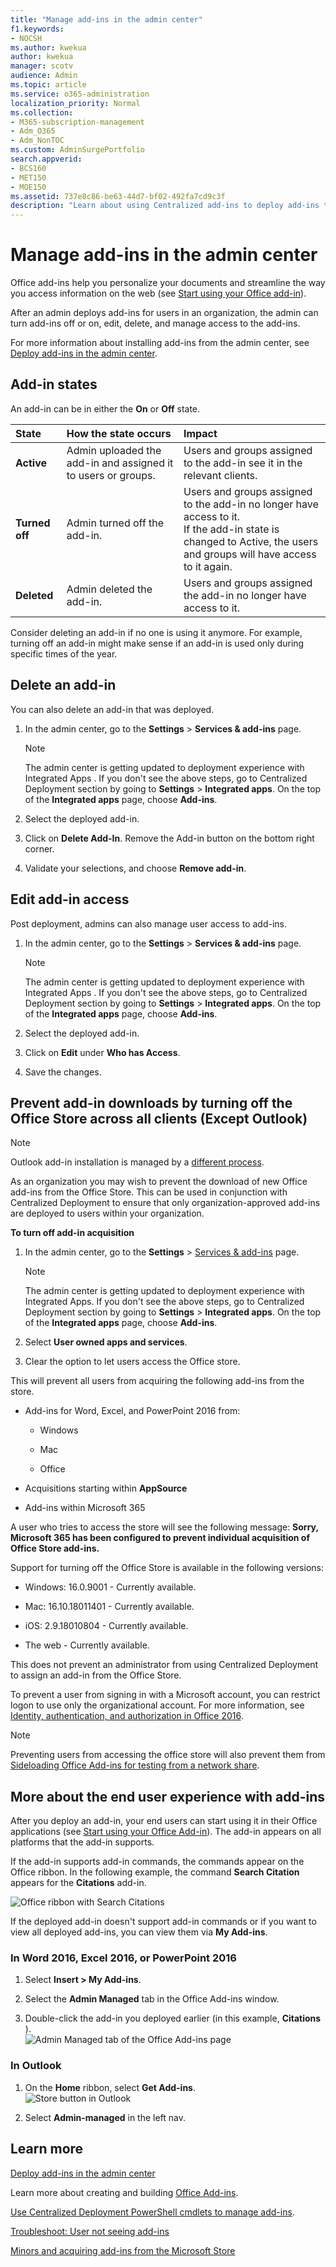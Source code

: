 ```yaml
---
title: "Manage add-ins in the admin center"
f1.keywords:
- NOCSH
ms.author: kwekua
author: kwekua
manager: scotv
audience: Admin
ms.topic: article
ms.service: o365-administration
localization_priority: Normal
ms.collection: 
- M365-subscription-management 
- Adm_O365
- Adm_NonTOC
ms.custom: AdminSurgePortfolio
search.appverid:
- BCS160
- MET150
- MOE150
ms.assetid: 737e8c86-be63-44d7-bf02-492fa7cd9c3f
description: "Learn about using Centralized add-ins to deploy add-ins to users and groups in your organization."
---
```


# Manage add-ins in the admin center

Office add-ins help you personalize your documents and streamline the way you access information on the web (see [Start using your Office add-in](https://support.microsoft.com/office/82e665c4-6700-4b56-a3f3-ef5441996862)). 

After an admin deploys add-ins for users in an organization, the admin can turn add-ins off or on, edit, delete, and manage access to the add-ins.

For more information about installing add-ins from the admin center, see [Deploy add-ins in the admin center](./manage-deployment-of-add-ins.md).
  
## Add-in states

An add-in can be in either the **On** or **Off** state.
  
| State | How the state occurs | Impact |
|:-----|:-----|:-----|
|**Active**  <br/> |Admin uploaded the add-in and assigned it to users or groups.  <br/> |Users and groups assigned to the add-in see it in the relevant clients.  <br/> |
|**Turned off**  <br/> |Admin turned off the add-in.  <br/> |Users and groups assigned to the add-in no longer have access to it.  <br/> If the add-in state is changed to Active, the users and groups will have access to it again.  <br/> |
|**Deleted**  <br/> |Admin deleted the add-in.  <br/> |Users and groups assigned the add-in no longer have access to it.  <br/> |
   
Consider deleting an add-in if no one is using it anymore. For example, turning off an add-in might make sense if an add-in is used only during specific times of the year.

## Delete an add-in

You can also delete an add-in that was deployed.

1. In the admin center, go to the **Settings** > **Services & add-ins** page.

     > [!NOTE]
    > The admin center is getting updated to deployment experience with Integrated Apps . If you don't see the above steps, go to Centralized Deployment section by going to **Settings** > **Integrated apps**. On the top of the **Integrated apps** page, choose **Add-ins**.

2. Select the deployed add-in.

3. Click on **Delete Add-In**. Remove the Add-in button on the bottom right corner.

4. Validate your selections, and choose **Remove add-in**.

## Edit add-in access

Post deployment, admins can also manage user access to add-ins.

1. In the admin center, go to the **Settings** > **Services & add-ins** page.

     > [!NOTE]
    > The admin center is getting updated to deployment experience with Integrated Apps . If you don't see the above steps, go to Centralized Deployment section by going to **Settings** > **Integrated apps**. On the top of the **Integrated apps** page, choose **Add-ins**.

2. Select the deployed add-in.

3. Click on **Edit** under **Who has Access**.

4. Save the changes.

## Prevent add-in downloads by turning off the Office Store across all clients (Except Outlook)

> [!NOTE]
> Outlook add-in installation is managed by a [different process](/exchange/clients-and-mobile-in-exchange-online/add-ins-for-outlook/specify-who-can-install-and-manage-add-ins).

As an organization you may wish to prevent the download of new Office add-ins from the Office Store. This can be used in conjunction with Centralized Deployment to ensure that only organization-approved add-ins are deployed to users within your organization.
  
**To turn off add-in acquisition**
  
1. In the admin center, go to the **Settings** \> [Services &amp; add-ins](https://go.microsoft.com/fwlink/p/?linkid=2053743) page.

    > [!NOTE]
    > The admin center is getting updated to deployment experience with Integrated Apps. If you don't see the above steps, go to Centralized Deployment section by going to **Settings** > **Integrated apps**. On the top of the **Integrated apps** page, choose **Add-ins**.
    
3. Select **User owned apps and services**.
    
4. Clear the option to let users access the Office store.

This will prevent all users from acquiring the following add-ins from the store.
  
- Add-ins for Word, Excel, and PowerPoint 2016 from:
    
  - Windows
    
  - Mac
    
  - Office
    
    
- Acquisitions starting within **AppSource**
    
- Add-ins within Microsoft 365
    
A user who tries to access the store will see the following message: **Sorry, Microsoft 365 has been configured to prevent individual acquisition of Office Store add-ins.**
  
Support for turning off the Office Store is available in the following versions:
  
- Windows: 16.0.9001 - Currently available.
    
- Mac: 16.10.18011401 - Currently available.
    
- iOS: 2.9.18010804 - Currently available.
    
- The web - Currently available.
    
This does not prevent an administrator from using Centralized Deployment to assign an add-in from the Office Store.
  
To prevent a user from signing in with a Microsoft account, you can restrict logon to use only the organizational account. For more information, see [Identity, authentication, and authorization in Office 2016](/DeployOffice/security/identity-authentication-and-authorization-in-office).  

> [!NOTE] 
> Preventing users from accessing the office store will also prevent them from [Sideloading Office Add-ins for testing from a network share](https://docs.microsoft.com/office/dev/add-ins/testing/create-a-network-shared-folder-catalog-for-task-pane-and-content-add-ins).

## More about the end user experience with add-ins

After you deploy an add-in, your end users can start using it in their Office applications (see [Start using your Office Add-in](https://support.microsoft.com/office/82e665c4-6700-4b56-a3f3-ef5441996862)). The add-in appears on all platforms that the add-in supports.
  
If the add-in supports add-in commands, the commands appear on the Office ribbon. In the following example, the command **Search Citation** appears for the **Citations** add-in. 

![Office ribbon with Search Citations](../../media/553b0c0a-65e9-4746-b3b0-8c1b81715a86.png)
  
If the deployed add-in doesn't support add-in commands or if you want to view all deployed add-ins, you can view them via **My Add-ins**. 
  
### In Word 2016, Excel 2016, or PowerPoint 2016

1. Select **Insert \> My Add-ins**. 
    
2. Select the **Admin Managed** tab in the Office Add-ins window. 
    
3. Double-click the add-in you deployed earlier (in this example, **Citations** ). <br/>![Admin Managed tab of the Office Add-ins page](../../media/fd36ba81-9882-40f0-9fce-74f991aa97d5.png)
  
### In Outlook

1. On the **Home** ribbon, select **Get Add-ins**.<br/>![Store button in Outlook](../../media/getaddinsicon.png)
  
2. Select **Admin-managed** in the left nav. 

## Learn more

[Deploy add-ins in the admin center](./manage-deployment-of-add-ins.md)

Learn more about creating and building [Office Add-ins](/office/dev/add-ins/overview/office-add-ins).
  
[Use Centralized Deployment PowerShell cmdlets to manage add-ins](../../enterprise/use-the-centralized-deployment-powershell-cmdlets-to-manage-add-ins.md).
  
[Troubleshoot: User not seeing add-ins](/office365/troubleshoot/access-management/user-not-seeing-add-ins)

[Minors and acquiring add-ins from the Microsoft Store](./minors-and-acquiring-addins-from-the-store.md)